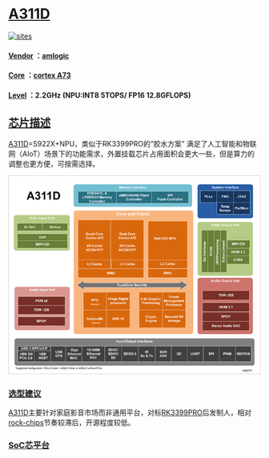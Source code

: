 ﻿# [A311D](https://github.com/SoCXin/A311D)

[![sites](http://182.61.61.133/link/resources/SoC.png)](http://www.SoC.Xin)

#### [Vendor](https://github.com/SoCXin/Vendor) ：[amlogic](https://www.amlogic.cn/)
#### [Core](https://github.com/SoCXin/Cortex) ：[cortex A73](https://github.com/SoCXin/CA73)
#### [Level](https://github.com/SoCXin/Level) ：2.2GHz (NPU:INT8 5TOPS/ FP16 12.8GFLOPS)

## [芯片描述](https://github.com/SoCXin/A311D/wiki)

[A311D](https://github.com/SoCXin/A311D)=S922X+NPU，类似于RK3399PRO的“胶水方案” 满足了人工智能和物联网（AIoT）场景下的功能需求，外置挂载芯片占用面积会更大一些，但是算力的调整也更方便，可按需选择。

[![sites](docs/A311D.png)](https://github.com/SoCXin/A311D)

### [选型建议](https://github.com/SoCXin)

[A311D](https://github.com/SoCXin/A311D)主要针对家庭影音市场而非通用平台，对标[RK3399PRO](https://github.com/SoCXin/RK3399PRO)后发制人，相对[rock-chips](https://github.com/SoCXin/rock-chips)节奏较滞后，开源程度较低。

###  [SoC芯平台](http://www.SoC.Xin)
